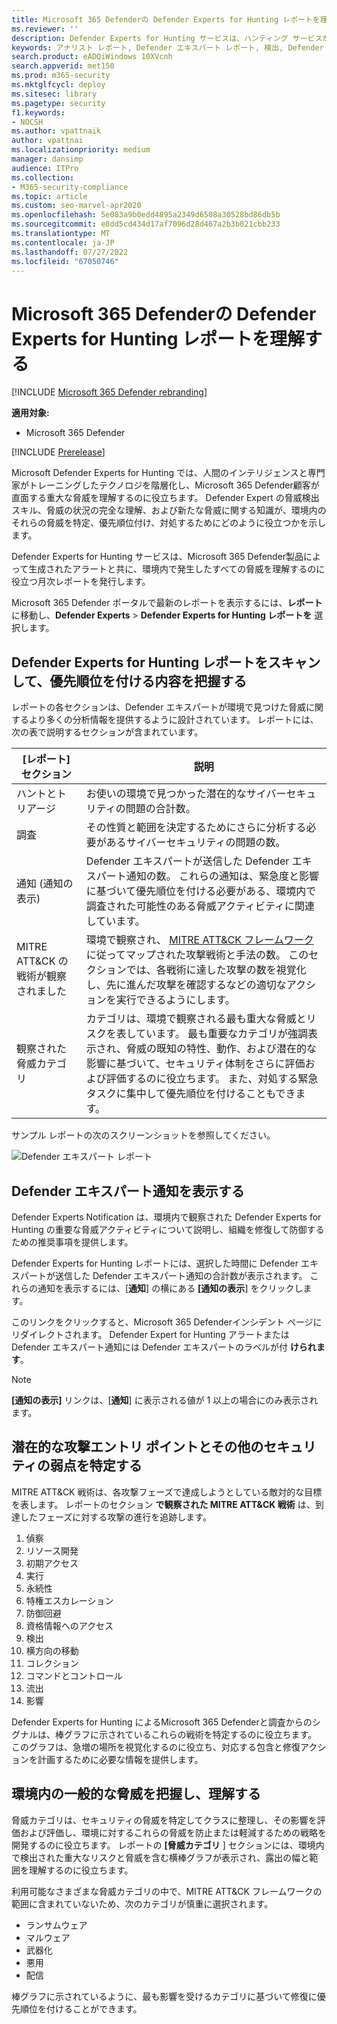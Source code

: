 ```yaml
---
title: Microsoft 365 Defenderの Defender Experts for Hunting レポートを理解する
ms.reviewer: ''
description: Defender Experts for Hunting サービスは、ハンティング サービスが環境内で発生したすべての脅威を理解するのに役立つ月次レポートを発行します。
keywords: アナリスト レポート, Defender エキスパート レポート, 検出, Defender エキスパート通知, ハンティング, 通知, 脅威カテゴリ, ハンティング レポート
search.product: eADQiWindows 10XVcnh
search.appverid: met150
ms.prod: m365-security
ms.mktglfcycl: deploy
ms.sitesec: library
ms.pagetype: security
f1.keywords:
- NOCSH
ms.author: vpattnaik
author: vpattnai
ms.localizationpriority: medium
manager: dansimp
audience: ITPro
ms.collection:
- M365-security-compliance
ms.topic: article
ms.custom: seo-marvel-apr2020
ms.openlocfilehash: 5e083a9b0edd4895a2349d6508a30528bd86db5b
ms.sourcegitcommit: e8dd5cd434d17af7096d28d467a2b3b021cbb233
ms.translationtype: MT
ms.contentlocale: ja-JP
ms.lasthandoff: 07/27/2022
ms.locfileid: "67050746"
---
```

# <a name="understand-the-defender-experts-for-hunting-report-in-microsoft-365-defender"></a>Microsoft 365 Defenderの Defender Experts for Hunting レポートを理解する

[!INCLUDE [Microsoft 365 Defender rebranding](../includes/microsoft-defender.md)]

**適用対象:**

- Microsoft 365 Defender

[!INCLUDE [Prerelease](../includes/prerelease.md)]

Microsoft Defender Experts for Hunting では、人間のインテリジェンスと専門家がトレーニングしたテクノロジを階層化し、Microsoft 365 Defender顧客が直面する重大な脅威を理解するのに役立ちます。 Defender Expert の脅威検出スキル、脅威の状況の完全な理解、および新たな脅威に関する知識が、環境内のそれらの脅威を特定、優先順位付け、対処するためにどのように役立つかを示します。 

Defender Experts for Hunting サービスは、Microsoft 365 Defender製品によって生成されたアラートと共に、環境内で発生したすべての脅威を理解するのに役立つ月次レポートを発行します。

Microsoft 365 Defender ポータルで最新のレポートを表示するには、**レポート** に移動し、**Defender Experts** > **Defender Experts for Hunting レポートを** 選択します。

## <a name="scan-the-defender-experts-for-hunting-report-to-know-what-to-prioritize"></a>Defender Experts for Hunting レポートをスキャンして、優先順位を付ける内容を把握する

レポートの各セクションは、Defender エキスパートが環境で見つけた脅威に関するより多くの分析情報を提供するように設計されています。 レポートには、次の表で説明するセクションが含まれています。

| [レポート] セクション | 説明 |
|--|--|
| ハントとトリアージ | お使いの環境で見つかった潜在的なサイバーセキュリティの問題の合計数。 |
| 調査 | その性質と範囲を決定するためにさらに分析する必要があるサイバーセキュリティの問題の数。 |
| 通知 (通知の表示) | Defender エキスパートが送信した Defender エキスパート通知の数。 これらの通知は、緊急度と影響に基づいて優先順位を付ける必要がある、環境内で調査された可能性のある脅威アクティビティに関連しています。 |
| MITRE ATT&CK の戦術が観察されました | 環境で観察され、 [MITRE ATT&CK フレームワーク](https://attack.mitre.org/)に従ってマップされた攻撃戦術と手法の数。 このセクションでは、各戦術に達した攻撃の数を視覚化し、先に進んだ攻撃を確認するなどの適切なアクションを実行できるようにします。 |
| 観察された脅威カテゴリ | カテゴリは、環境で観察される最も重大な脅威とリスクを表しています。 最も重要なカテゴリが強調表示され、脅威の既知の特性、動作、および潜在的な影響に基づいて、セキュリティ体制をさらに評価および評価するのに役立ちます。 また、対処する緊急タスクに集中して優先順位を付けることもできます。 |

サンプル レポートの次のスクリーンショットを参照してください。

![Defender エキスパート レポート](../../media/mte/defender-experts-report.png)

## <a name="view-defender-experts-notifications"></a>Defender エキスパート通知を表示する

Defender Experts Notification は、環境内で観察された Defender Experts for Hunting の重要な脅威アクティビティについて説明し、組織を修復して防御するための推奨事項を提供します。

Defender Experts for Hunting レポートには、選択した時間に Defender エキスパートが送信した Defender エキスパート通知の合計数が表示されます。 これらの通知を表示するには、[**通知**] の横にある **[通知の表示**] をクリックします。

このリンクをクリックすると、Microsoft 365 Defenderインシデント ページにリダイレクトされます。 Defender Expert for Hunting アラートまたは Defender エキスパート通知には Defender エキスパートのラベルが付 **けられます**。

> [!NOTE]
> **[通知の表示]** リンクは、[**通知**] に表示される値が 1 以上の場合にのみ表示されます。

## <a name="identify-potential-attack-entry-points-and-other-security-weak-spots"></a>潜在的な攻撃エントリ ポイントとその他のセキュリティの弱点を特定する

MITRE ATT&CK 戦術は、各攻撃フェーズで達成しようとしている敵対的な目標を表します。 レポートのセクション **で観察された MITRE ATT&CK 戦術** は、到達したフェーズに対する攻撃の進行を追跡します。

1.  偵察
2.  リソース開発
3.  初期アクセス
4.  実行   
3.  永続性 
4.  特権エスカレーション    
5.  防御回避 
6.  資格情報へのアクセス
7.  検出
8.  横方向の移動    
9.  コレクション
10. コマンドとコントロール
11. 流出    
12. 影響

Defender Experts for Hunting によるMicrosoft 365 Defenderと調査からのシグナルは、棒グラフに示されているこれらの戦術を特定するのに役立ちます。 このグラフは、急増の場所を視覚化するのに役立ち、対応する包含と修復アクションを計画するために必要な情報を提供します。

## <a name="know-and-understand-the-prevalent-threats-in-your-environment"></a>環境内の一般的な脅威を把握し、理解する

脅威カテゴリは、セキュリティの脅威を特定してクラスに整理し、その影響を評価および評価し、環境に対するこれらの脅威を防止または軽減するための戦略を開発するのに役立ちます。 レポートの **[脅威カテゴリ** ] セクションには、環境内で検出された重大なリスクと脅威を含む横棒グラフが表示され、露出の幅と範囲を理解するのに役立ちます。

利用可能なさまざまな脅威カテゴリの中で、MITRE ATT&CK フレームワークの範囲に含まれていないため、次のカテゴリが慎重に選択されます。

- ランサムウェア
- マルウェア
- 武器化
- 悪用
- 配信

棒グラフに示されているように、最も影響を受けるカテゴリに基づいて修復に優先順位を付けることができます。
